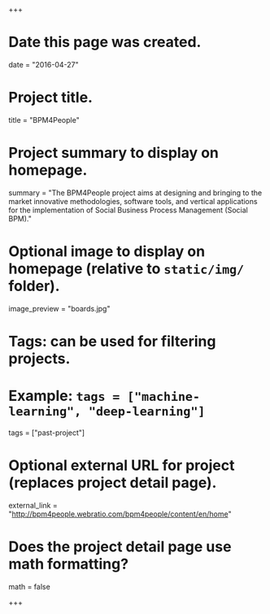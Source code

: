 +++
# Date this page was created.
date = "2016-04-27"

# Project title.
title = "BPM4People"

# Project summary to display on homepage.
summary = "The BPM4People project aims at designing and bringing to the market innovative methodologies, software tools, and vertical applications for the implementation of Social Business Process Management (Social BPM)."

# Optional image to display on homepage (relative to `static/img/` folder).
image_preview = "boards.jpg"

# Tags: can be used for filtering projects.
# Example: `tags = ["machine-learning", "deep-learning"]`
tags = ["past-project"]

# Optional external URL for project (replaces project detail page).
external_link = "http://bpm4people.webratio.com/bpm4people/content/en/home"

# Does the project detail page use math formatting?
math = false

+++

